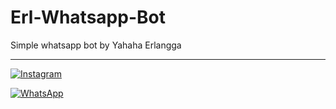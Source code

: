 # Erl-Whatsapp-Bot 

Simple whatsapp bot by Yahaha Erlangga 

---

[![Instagram](https://img.shields.io/badge/Instagram-ff63f0?style=for-the-badge&logo=instagram&logoColor=white)](https://instagram.com/erlxnz)

 [![WhatsApp](https://img.shields.io/badge/WhatsApp-25D366?style=for-the-badge&logo=whatsapp&logoColor=white)](https://http://wa.me/6281232373549)
